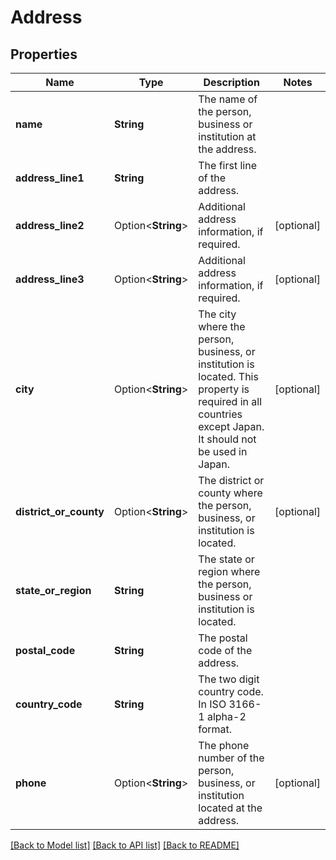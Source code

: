 # Address

## Properties

Name | Type | Description | Notes
------------ | ------------- | ------------- | -------------
**name** | **String** | The name of the person, business or institution at the address. | 
**address_line1** | **String** | The first line of the address. | 
**address_line2** | Option<**String**> | Additional address information, if required. | [optional]
**address_line3** | Option<**String**> | Additional address information, if required. | [optional]
**city** | Option<**String**> | The city where the person, business, or institution is located. This property is required in all countries except Japan. It should not be used in Japan. | [optional]
**district_or_county** | Option<**String**> | The district or county where the person, business, or institution is located. | [optional]
**state_or_region** | **String** | The state or region where the person, business or institution is located. | 
**postal_code** | **String** | The postal code of the address. | 
**country_code** | **String** | The two digit country code. In ISO 3166-1 alpha-2 format. | 
**phone** | Option<**String**> | The phone number of the person, business, or institution located at the address. | [optional]

[[Back to Model list]](../README.md#documentation-for-models) [[Back to API list]](../README.md#documentation-for-api-endpoints) [[Back to README]](../README.md)


